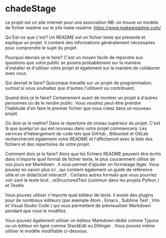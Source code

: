 # chadeStage
ce projet est un site internet pour une association
NB: on trouve un modéle de fichier readme sur le site make readme: https://www.makeareadme.com/

Qu'Est-ce que c'est?
Un README est un fichier texte qui présente et explique un projet. Il contient des informations généralement nécessaires pour comprendre le sujet du projet.

Pourquoi devrais-je le faire?
C'est un moyen facile de répondre aux questions que votre public se posera probablement sur la manière d'installer et d'utiliser votre projet et également sur la manière de collaborer avec vous.

Qui devrait le faire?
Quiconque travaille sur un projet de programmation, surtout si vous souhaitez que d'autres l'utilisent ou contribuent.

Quand dois-je le faire?
Certainement avant de montrer un projet à d'autres personnes ou de le rendre public. Vous voudrez peut-être prendre l'habitude d'en faire le premier fichier que vous créez dans un nouveau projet.

Où dois-je le mettre?
Dans le répertoire de niveau supérieur du projet. C'est là que quelqu'un qui est nouveau dans votre projet commencera. Les services d'hébergement de code tels que GitHub , Bitbucket et GitLab rechercheront également votre README et l'afficheront avec la liste des fichiers et des répertoires de votre projet.

Comment dois-je le faire?
Alors que les fichiers README peuvent être écrits dans n'importe quel format de fichier texte, le plus couramment utilisé de nos jours est Markdown . Il vous permet d'ajouter un formatage léger. Vous pouvez en savoir plus ici , qui contient également un guide de référence utile et un didacticiel interactif . Certains autres formats que vous pourriez voir sont le texte brut , reStructuredText (commun dans les projets Python ) et Textile .

Vous pouvez utiliser n'importe quel éditeur de texte. Il existe des plugins pour de nombreux éditeurs (par exemple Atom , Emacs , Sublime Text , Vim et Visual Studio Code ) qui vous permettent de prévisualiser Markdown pendant que vous le modifiez.

Vous pouvez également utiliser un éditeur Markdown dédié comme Typora ou un éditeur en ligne comme StackEdit ou Dillinger . Vous pouvez même utiliser le modèle modifiable ci-dessous.
